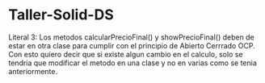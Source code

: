 # Taller-Solid-DS
Literal 3: Los metodos calcularPrecioFinal() y showPrecioFinal() deben de estar en otra clase para cumplir con el principio de Abierto Cerrrado OCP. Con esto quiero decir que si existe algun cambio en el calculo, solo se tendria que modificar el metodo en una clase y no en varias como se tenia anteriormente.
